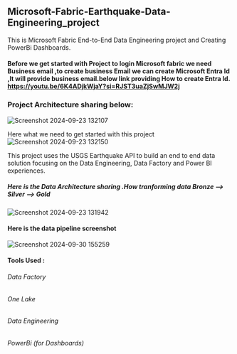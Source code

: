 ## Microsoft-Fabric-Earthquake-Data-Engineering_project
This is Microsoft Fabric End-to-End Data Engineering project and Creating PowerBi Dashboards.
#### Before we get started with Project to login Microsoft fabric we need Business email ,to create business Email we can create Microsoft Entra Id ,It will provide business email.below link providing How to create Entra Id. https://youtu.be/6K4ADjkWjaY?si=RJST3uaZjSwMJW2j
### Project Architecture sharing below:
![Screenshot 2024-09-23 132107](https://github.com/user-attachments/assets/6b23c8ca-5240-4f30-89fe-42734a699049)

Here what we need to get started with this project 
![Screenshot 2024-09-23 132150](https://github.com/user-attachments/assets/8f10a789-6713-478e-ba94-76bcb02a919c)

This project uses the USGS Earthquake API to build an end to end data solution focusing on the Data Engineering, Data Factory and Power BI experiences.
##### Here is the Data Architecture sharing .How tranforming data Bronze --> Silver --> Gold 
![Screenshot 2024-09-23 131942](https://github.com/user-attachments/assets/8176bb7c-fc88-4690-bbeb-88a6e0866842)

#### Here is the data pipeline screenshot
![Screenshot 2024-09-30 155259](https://github.com/user-attachments/assets/9fcf1e9c-b7a6-4160-89f6-0fcca23bb244)
#### Tools Used :
###### Data Factory
###### One Lake
###### Data Engineering
###### PowerBi (for Dashboards)
